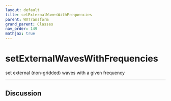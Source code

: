 ```yaml
---
layout: default
title: setExternalWavesWithFrequencies
parent: WVTransform
grand_parent: Classes
nav_order: 149
mathjax: true
---
```


#  setExternalWavesWithFrequencies

set external (non-gridded) waves with a given frequency


---

## Discussion

  
